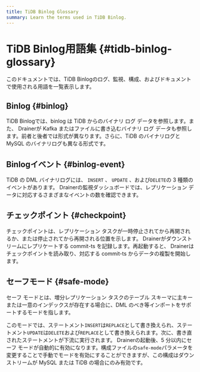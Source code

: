 ```yaml
---
title: TiDB Binlog Glossary
summary: Learn the terms used in TiDB Binlog.
---
```


# TiDB Binlog用語集 {#tidb-binlog-glossary}

このドキュメントでは、TiDB Binlogのログ、監視、構成、およびドキュメントで使用される用語を一覧表示します。

## Binlog {#binlog}

TiDB Binlogでは、binlog は TiDB からのバイナリ ログ データを参照します。また、 Drainerが Kafka またはファイルに書き込むバイナリ ログ データも参照します。前者と後者では形式が異なります。さらに、TiDB のバイナリログと MySQL のバイナリログも異なる形式です。

## Binlogイベント {#binlog-event}

TiDB の DML バイナリログには、 `INSERT` 、 `UPDATE` 、および`DELETE`の 3 種類のイベントがあります。 Drainerの監視ダッシュボードでは、レプリケーション データに対応するさまざまなイベントの数を確認できます。

## チェックポイント {#checkpoint}

チェックポイントは、レプリケーション タスクが一時停止されてから再開されるか、または停止されてから再開される位置を示します。 Drainerがダウンストリームにレプリケートする commit-ts を記録します。再起動すると、 Drainerはチェックポイントを読み取り、対応する commit-ts からデータの複製を開始します。

## セーフモード {#safe-mode}

セーフ モードとは、増分レプリケーション タスクのテーブル スキーマに主キーまたは一意のインデックスが存在する場合に、DML のべき等インポートをサポートするモードを指します。

このモードでは、ステートメント`INSERT`は`REPLACE`として書き換えられ、ステートメント`UPDATE`は`DELETE`および`REPLACE`として書き換えられます。次に、書き直されたステートメントが下流に実行されます。 Drainerの起動後、5 分以内にセーフ モードが自動的に有効になります。構成ファイルの`safe-mode`パラメータを変更することで手動でモードを有効にすることができますが、この構成はダウンストリームが MySQL または TiDB の場合にのみ有効です。
